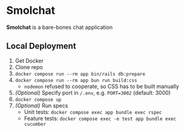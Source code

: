 # Smolchat

**Smolchat** is a bare-bones chat application

## Local Deployment

1. Get Docker
2. Clone repo
3. `docker compose run --rm app bin/rails db:prepare`
4. `docker compose run --rm app bun run build:css`
   * `nodemon` refused to cooperate, so CSS has to be built manually
5. _(Optional)_ Specify port in `/.env`, e.g. `PORT=3002` (default: 3000)
6. `docker compose up`
7. _(Optional)_ Run specs
   - Unit tests: `docker compose exec app bundle exec rspec`
   - Feature tests: `docker compose exec -e test app bundle exec cucumber`
